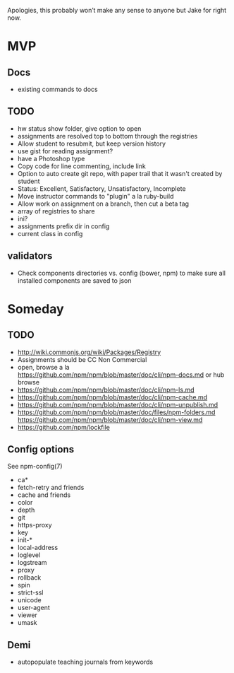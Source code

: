 Apologies, this probably won’t make any sense to anyone but Jake for right now.

# MVP
## Docs
- existing commands to docs

## TODO
- hw status show folder, give option to open
- assignments are resolved top to bottom through the registries
- Allow student to resubmit, but keep version history
- use gist for reading assignment?
- have a Photoshop type
- Copy code for line commenting, include link
- Option to auto create git repo, with paper trail that it wasn't created by student
- Status: Excellent, Satisfactory, Unsatisfactory, Incomplete
- Move instructor commands to "plugin" a la ruby-build
- Allow work on assignment on a branch, then cut a beta tag
- array of registries to share
- ini?
- assignments prefix dir in config
- current class in config

## validators
- Check components directories vs. config (bower, npm) to make sure all installed components are saved to json

# Someday
## TODO
- http://wiki.commonjs.org/wiki/Packages/Registry
- Assignments should be CC Non Commercial
- open, browse a la https://github.com/npm/npm/blob/master/doc/cli/npm-docs.md or hub browse
- https://github.com/npm/npm/blob/master/doc/cli/npm-ls.md
- https://github.com/npm/npm/blob/master/doc/cli/npm-cache.md
- https://github.com/npm/npm/blob/master/doc/cli/npm-unpublish.md
- https://github.com/npm/npm/blob/master/doc/files/npm-folders.md
https://github.com/npm/npm/blob/master/doc/cli/npm-view.md
- https://github.com/npm/lockfile

## Config options
See npm-config(7)
- ca*
- fetch-retry and friends
- cache and friends
- color
- depth
- git
- https-proxy
- key
- init-*
- local-address
- loglevel
- logstream
- proxy
- rollback
- spin
- strict-ssl
- unicode
- user-agent
- viewer
- umask

## Demi
- autopopulate teaching journals from keywords
